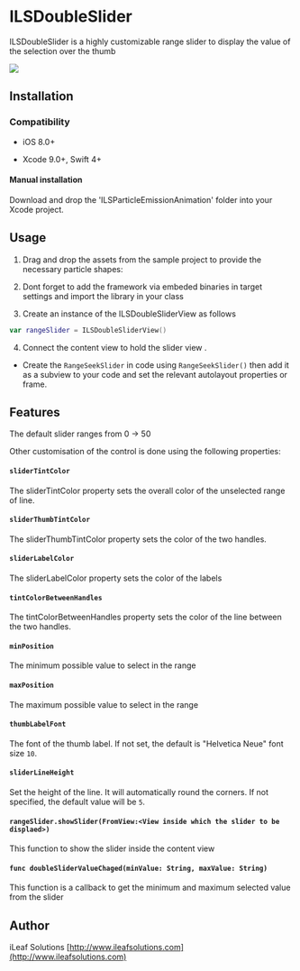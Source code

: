 # ILSDoubleSlider
ILSDoubleSlider is a highly customizable range slider to display the value of the selection over the thumb

<img src="https://user-images.githubusercontent.com/32927921/41774587-f8fa4614-763d-11e8-8a3e-3bda4fd4c939.png">

## Installation

### Compatibility

-  iOS 8.0+

- Xcode 9.0+, Swift 4+

#### Manual installation
Download and drop the 'ILSParticleEmissionAnimation' folder into your Xcode project.


## Usage

1. Drag and drop the assets from the sample project to provide the necessary particle shapes: 


2. Dont forget to add the framework via embeded binaries in target settings and import the library in your class

3. Create an instance of the ILSDoubleSliderView as follows
```swift
var rangeSlider = ILSDoubleSliderView()
```

4. Connect the content view to hold the slider view . 

- Create the `RangeSeekSlider` in code using `RangeSeekSlider()` then add it as a subview to your code and set the relevant autolayout properties or frame.

## Features

The default slider ranges from 0 -> 50


Other customisation of the control is done using the following properties:

#### `sliderTintColor`
The sliderTintColor property sets the overall color of the unselected range of line.

#### `sliderThumbTintColor`
The sliderThumbTintColor property sets the color of the two handles.

#### `sliderLabelColor`
The sliderLabelColor property sets the color of the labels

#### `tintColorBetweenHandles`
The tintColorBetweenHandles property sets the color of the line between the two handles.

#### `minPosition`
The minimum possible value to select in the range

#### `maxPosition`
The maximum possible value to select in the range

#### `thumbLabelFont`
The font of the thumb label. If not set, the default is "Helvetica Neue" font size `10`.

#### `sliderLineHeight`
Set the height of the line. It will automatically round the corners. If not specified, the default value will be `5`.

#### `rangeSlider.showSlider(FromView:<View inside which the slider to be displaed>)`
This function to show the slider inside the content view


#### `func doubleSliderValueChaged(minValue: String, maxValue: String)`
This function is a callback to get the minimum and maximum selected value from the slider



## Author

iLeaf Solutions
[http://www.ileafsolutions.com](http://www.ileafsolutions.com)


